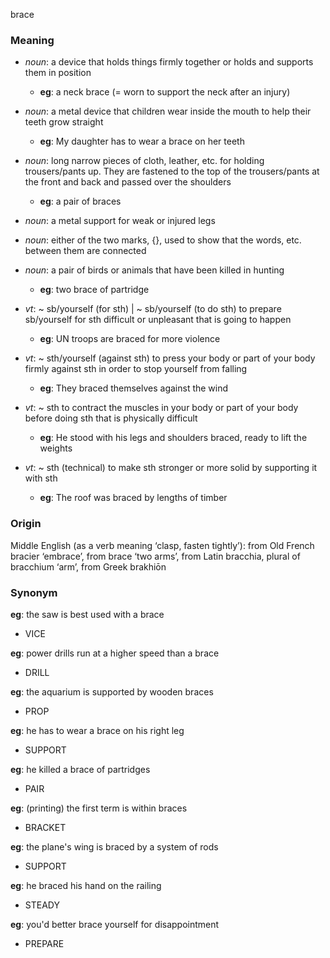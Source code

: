 brace
### Meaning
+ _noun_:  a device that holds things firmly together or holds and supports them in position
	+ __eg__:  a neck brace (= worn to support the neck after an injury)
+ _noun_:  a metal device that children wear inside the mouth to help their teeth grow straight
	+ __eg__: My daughter has to wear a brace on her teeth
+ _noun_: long narrow pieces of cloth, leather, etc. for holding trousers/pants up. They are fastened to the top of the trousers/pants at the front and back and passed over the shoulders
	+ __eg__: a pair of braces
+ _noun_: a metal support for weak or injured legs
+ _noun_: either of the two marks, {}, used to show that the words, etc. between them are connected
+ _noun_: a pair of birds or animals that have been killed in hunting
	+ __eg__: two brace of partridge

+ _vt_: ~ sb/yourself (for sth) | ~ sb/yourself (to do sth) to prepare sb/yourself for sth difficult or unpleasant that is going to happen
	+ __eg__: UN troops are braced for more violence
+ _vt_: ~ sth/yourself (against sth) to press your body or part of your body firmly against sth in order to stop yourself from falling
	+ __eg__:  They braced themselves against the wind
+ _vt_: ~ sth to contract the muscles in your body or part of your body before doing sth that is physically difficult
	+ __eg__: He stood with his legs and shoulders braced, ready to lift the weights
+ _vt_: ~ sth (technical) to make sth stronger or more solid by supporting it with sth
	+ __eg__: The roof was braced by lengths of timber

### Origin

Middle English (as a verb meaning ‘clasp, fasten tightly’): from Old French bracier ‘embrace’, from brace ‘two arms’, from Latin bracchia, plural of bracchium ‘arm’, from Greek brakhiōn

### Synonym

__eg__: the saw is best used with a brace

+ VICE

__eg__: power drills run at a higher speed than a brace

+ DRILL

__eg__:  the aquarium is supported by wooden braces

+ PROP

__eg__: he has to wear a brace on his right leg

+ SUPPORT

__eg__: he killed a brace of partridges

+ PAIR

__eg__:  (printing) the first term is within braces

+ BRACKET

__eg__: the plane's wing is braced by a system of rods

+ SUPPORT

__eg__: he braced his hand on the railing

+ STEADY

__eg__: you'd better brace yourself for disappointment

+ PREPARE


